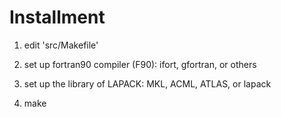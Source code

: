# Installment 

1. edit 'src/Makefile'

2. set up fortran90 compiler (F90): ifort, gfortran, or others

3. set up the library of LAPACK:  MKL, ACML, ATLAS, or lapack

4. make

